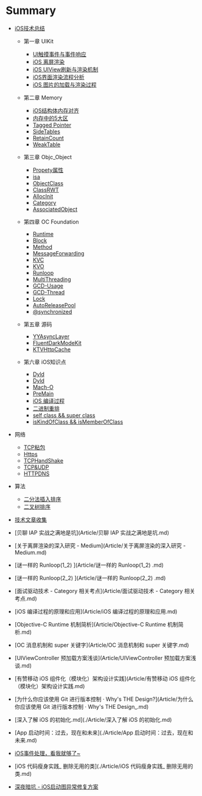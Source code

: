 # Summary

* [iOS技术总结](iOS/ReadME.md)

  * 第一章 UIKit

    * [UI触摸事件与事件响应](iOS/UIKit/UIResponder.md)
    * [iOS 离屏渲染](iOS/UIKit/UIOffScreenRendering.md)
    * [iOS UIView刷新与渲染机制](iOS/UIKit/UIViewRender.md)
    * [iOS界面渲染流程分析](iOS/UIKit/UIViewRenderProcess.md)
    * [iOS 图片的加载与渲染过程](iOS/UIKit/UIImageRender.md)

  * 第二章 Memory

    * [iOS结构体内存对齐](iOS/Memory/StructMemoryAligned.md)
    * [内存中的5大区](iOS/Memory/MemoryFiveMainSection.md)
    * [Tagged Pointer](iOS/Memory/TaggedPointer.md)
    * [SideTables](iOS/Memory/SideTables.md)
    * [RetainCount](iOS/Memory/RetainCount.md)
    * [WeakTable](iOS/Memory/WeakTable.md)

  * 第三章 Objc_Object
  
    * [Propety属性](iOS/Objc_Object/Property.md) 
    * [isa](iOS/Objc_Object/isa.md)
    * [ObjectClass](iOS/Objc_Object/ObjectClass.md)
    * [ClassRWT](iOS/Objc_Object/ClassRWT.md)
    * [AllocInit](iOS/Objc_Object/OCAllocInit.md)
    * [Category](iOS/Objc_Object/Category.md)
    * [AssociatedObject](iOS/Objc_Object/AssociatedObject.md)

  * 第四章 OC Foundation
  
    * [Runtime](iOS/OCFoundation/Runtime.md)
    * [Block](iOS/OCFoundation/Block.md)
    * [Method](iOS/OCFoundation/Method.md)
    * [MessageForwarding](iOS/OCFoundation/MessageForwarding.md)
    * [KVC](iOS/OCFoundation/KVC.md)
    * [KVO](iOS/OCFoundation/KVO.md)
    * [Runloop](iOS/OCFoundation/Runloop.md)
    * [MultiThreading](iOS/OCFoundation/MultiThreading.md)
    * [GCD-Usage](iOS/OCFoundation/GCDUsage.md)
    * [GCD-Thread](iOS/OCFoundation/GCDThread.md)
    * [Lock](iOS/OCFoundation/Lock.md)
    * [AutoReleasePool](iOS/OCFoundation/AutoReleasePool.md)
    * [@synchronized](iOS/OCFoundation/@synchronized.md)
  
  * 第五章 源码
  
    * [YYAsyncLayer](iOS/SourceCode/YYASyncLayer.md)
    * [FluentDarkModeKit ](iOS/SourceCode/FluentDarkModeKit.md)
    * [KTVHttpCache](iOS/SourceCode/KTVHttpCache.md)
    
  * 第六章 iOS知识点

    * [Dyld](iOS/Knowledge/Dyld.md)
    * [Dyld](iOS/Knowledge/Dyld.md)
    * [Mach-O](iOS/Knowledge/MachO.md)
    * [PreMain](iOS/Knowledge/PreMain.md)
    * [iOS 编译过程](iOS/Knowledge/Complie.md)
    * [二进制重排](iOS/Knowledge/BinaryOrder.md)
    * [self class && super class](./iOS/Knowledge/RuntimeSuper.md)
    * [isKindOfClass && isMemberOfClass](./iOS/Knowledge/RuntimeCls.md)


* 网络
  
    * [TCP粘包](Network/TCPMessageFrame.md)
    * [Https](Network/Https.md)
    * [TCPHandShake](Network/TCPHandShake.md)
    * [TCP&UDP](Network/TCPUDP.md)
    * [HTTPDNS](./Network/HTTPDNS.md)

* 算法

    * [二分法插入排序](./Algorithm/BinaryInsertSort.md)
    * [二叉树排序](./Algorithm/BinarySort.md)



-  [技术文章收集](Article/ReadME.md)

  - [贝聊 IAP 实战之满地是坑](Article/贝聊 IAP 实战之满地是坑.md)

  - [关于离屏渲染的深入研究  - Medium](Article/关于离屏渲染的深入研究  - Medium.md)

  - [谜一样的 Runloop(1_2) ](Article/谜一样的 Runloop(1_2) .md)

  - [谜一样的 Runloop(2_2) ](Article/谜一样的 Runloop(2_2) .md)

  - [面试驱动技术 - Category 相关考点](Article/面试驱动技术 - Category 相关考点.md)

  - [iOS 编译过程的原理和应用](Article/iOS 编译过程的原理和应用.md)

  - [Objective-C Runtime 机制简析](Article/Objective-C Runtime 机制简析.md)

  - [OC 消息机制和 super 关键字](Article/OC 消息机制和 super 关键字.md)

  - [UIViewController 预加载方案浅谈](Article/UIViewController 预加载方案浅谈.md)

  - [有赞移动 iOS 组件化（模块化）架构设计实践](Article/有赞移动 iOS 组件化（模块化）架构设计实践.md)

  - [为什么你应该使用 Git 进行版本控制 · Why's THE Design?](Article/为什么你应该使用 Git 进行版本控制 · Why's THE Design_.md)

  - [深入了解 iOS 的初始化.md](./Article/深入了解 iOS 的初始化.md)

  - [App 启动时间：过去，现在和未来](./Article/App 启动时间：过去，现在和未来.md)

  - [iOS事件处理，看我就够了~](./Article/iOSUIResponderChain.md)

  - [iOS 代码瘦身实践_ 删除无用的类](./Article/iOS 代码瘦身实践_ 删除无用的类.md)

  - [深夜暗坑 - iOS启动图异常修复方案](./Article/iOSLaunchScreenBug.md)

    

  



